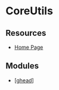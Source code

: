 # CoreUtils

Resources
---

- [Home Page][1]

<!-- Links -->
[1]: https://www.gnu.org/software/coreutils/


Modules
---

- [[ghead]]

[//begin]: # "Autogenerated link references for markdown compatibility"
[ghead]: ghead/ghead.md "ghead"
[//end]: # "Autogenerated link references"